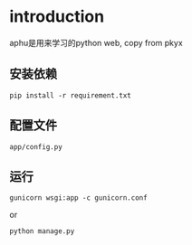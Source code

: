 # introduction

aphu是用来学习的python web, copy from pkyx


## 安装依赖

`
pip install -r requirement.txt
`


## 配置文件

```
app/config.py
```

## 运行

`
gunicorn wsgi:app -c gunicorn.conf
`

or

`
python manage.py
`

